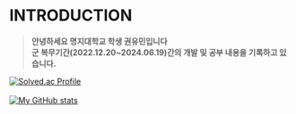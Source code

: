 # INTRODUCTION
>**안녕하세요 명지대학교 학생 권유민입니다<br/>
>군 복무기간(2022.12.20~2024.06.19)간의 개발 및 공부 내용을 기록하고 있습니다.**<br/>

[![Solved.ac Profile](http://mazassumnida.wtf/api/generate_badge?boj=dbalsrltk)](https://solved.ac/dbalsrltk)<br/><br/>
[![My GitHub stats](https://github-readme-stats.vercel.app/api?username=dbalsk)](https://github.com/dbalsk/github-readme-stats)
